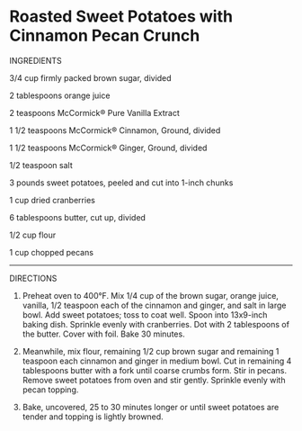 # Roasted Sweet Potatoes with Cinnamon Pecan Crunch 


INGREDIENTS

3/4 cup firmly packed brown sugar, divided

2 tablespoons orange juice

2 teaspoons McCormick® Pure Vanilla Extract

1 1/2 teaspoons McCormick® Cinnamon, Ground, divided

1 1/2 teaspoons McCormick® Ginger, Ground, divided

1/2 teaspoon salt

3 pounds sweet potatoes, peeled and cut into 1-inch chunks

1 cup dried cranberries

6 tablespoons butter, cut up, divided

1/2 cup flour

1 cup chopped pecans

---

DIRECTIONS

1. Preheat oven to 400°F. Mix 1/4 cup of the brown sugar, orange juice, vanilla, 1/2 teaspoon each of the cinnamon and ginger, and salt in large bowl. Add sweet potatoes; toss to coat well. Spoon into 13x9-inch baking dish. Sprinkle evenly with cranberries. Dot with 2 tablespoons of the butter. Cover with foil. Bake 30 minutes.

 

2. Meanwhile, mix flour, remaining 1/2 cup brown sugar and remaining 1 teaspoon each cinnamon and ginger in medium bowl. Cut in remaining 4 tablespoons butter with a fork until coarse crumbs form. Stir in pecans. Remove sweet potatoes from oven and stir gently. Sprinkle evenly with pecan topping.

 

3. Bake, uncovered, 25 to 30 minutes longer or until sweet potatoes are tender and topping is lightly browned.

